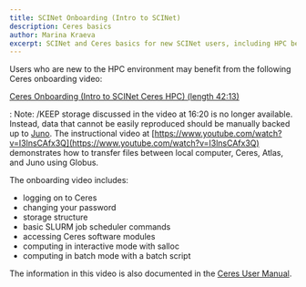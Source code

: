 ```yaml
---
title: SCINet Onboarding (Intro to SCINet)
description: Ceres basics
author: Marina Kraeva
excerpt: SCINet and Ceres basics for new SCINet users, including HPC beginners
---
```


Users who are new to the HPC environment may benefit from the following Ceres onboarding video: 

[Ceres Onboarding (Intro to SCINet Ceres HPC) (length 42:13)](https://www.youtube.com/watch?v=FspDMlHaJUY) 

:  Note: /KEEP storage discussed in the video at 16:20 is no longer available.  Instead, data that cannot be easily reproduced should be manually backed up to [Juno](/guides/data/storage#juno-archive-storage).  The instructional video at [https://www.youtube.com/watch?v=I3lnsCAfx3Q](https://www.youtube.com/watch?v=I3lnsCAfx3Q) demonstrates how to transfer files between local computer, Ceres, Atlas, and Juno using Globus.

The onboarding video includes:
- logging on to Ceres
- changing your password
- storage structure
- basic SLURM job scheduler commands
- accessing Ceres software modules
- computing in interactive mode with salloc
- computing in batch mode with a batch script

The information in this video is also documented in the [Ceres User Manual](/guides/resources/ceres).
